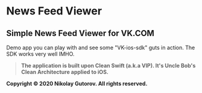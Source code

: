 # News Feed Viewer

## Simple News Feed Viewer for VK.COM

Demo app you can play with and see some "VK-ios-sdk" guts in action. The SDK works very well IMHO.

> **The application is built upon Clean Swift (a.k.a VIP). It's Uncle Bob's Clean Architecture applied to iOS.**

**Copyright © 2020 Nikolay Gutorov. All rights reserved.**
